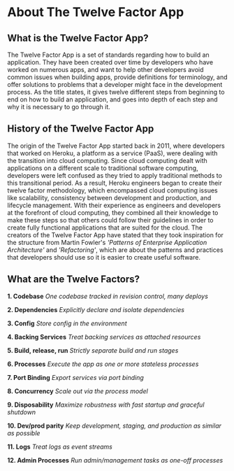 # About The Twelve Factor App
## What is the Twelve Factor App?

The Twelve Factor App is a set of standards regarding how to build an application. They have been created over time by developers who have worked on numerous apps, and want to help other developers avoid common issues when building apps, provide definitions for terminology, and offer solutions to problems that a developer might face in the development process. As the title states, it gives twelve different steps from beginning to end on how to build an application, and goes into depth of each step and why it is necessary to go through it. 

## History of the Twelve Factor App

The origin of the Twelve Factor App started back in 2011, where developers that worked on Heroku, a platform as a service (PaaS), were dealing with the transition into cloud computing. Since cloud computing dealt with applications on a different scale to traditional software computing, developers were left confused as they tried to apply traditional methods to this transitional period. As a result, Heroku engineers began to create their twelve factor methodology, which encompassed cloud computing issues like scalability, consistency between development and production, and lifecycle management. With their experience as engineers and developers at the forefront of cloud computing, they combined all their knowledge to make these steps so that others could follow their guidelines in order to create fully functional applications that are suited for the cloud. The creators of the Twelve Factor App have stated that they took inspiration for the structure from Martin Fowler's *'Patterns of Enterprise Application Architecture'* and *'Refactoring'*, which are about the patterns and practices that developers should use so it is easier to create useful software. 

## What are the Twelve Factors?

**1. Codebase**
*One codebase tracked in revision control, many deploys*

**2. Dependencies**
*Explicitly declare and isolate dependencies*

**3. Config**
*Store config in the environment*

**4. Backing Services**
*Treat backing services as attached resources*

**5. Build, release, run**
*Strictly separate build and run stages*

**6. Processes**
*Execute the app as one or more stateless processes*

**7. Port Binding**
*Export services via port binding*

**8. Concurrency**
*Scale out via the process model*

**9. Disposability**
*Maximize robustness with fast startup and graceful shutdown*

**10. Dev/prod parity**
*Keep development, staging, and production as similar as possible*

**11. Logs**
*Treat logs as event streams*

**12. Admin Processes**
*Run admin/management tasks as one-off processes*


